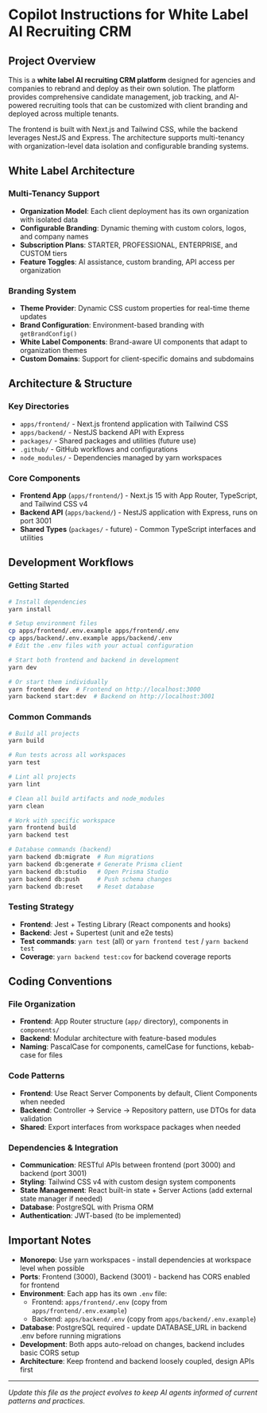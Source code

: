 # Copilot Instructions for White Label AI Recruiting CRM

## Project Overview

This is a **white label AI recruiting CRM platform** designed for agencies and companies to rebrand and deploy as their own solution. The platform provides comprehensive candidate management, job tracking, and AI-powered recruiting tools that can be customized with client branding and deployed across multiple tenants.

The frontend is built with Next.js and Tailwind CSS, while the backend leverages NestJS and Express. The architecture supports multi-tenancy with organization-level data isolation and configurable branding systems.

## White Label Architecture

### Multi-Tenancy Support

- **Organization Model**: Each client deployment has its own organization with isolated data
- **Configurable Branding**: Dynamic theming with custom colors, logos, and company names
- **Subscription Plans**: STARTER, PROFESSIONAL, ENTERPRISE, and CUSTOM tiers
- **Feature Toggles**: AI assistance, custom branding, API access per organization

### Branding System

- **Theme Provider**: Dynamic CSS custom properties for real-time theme updates
- **Brand Configuration**: Environment-based branding with `getBrandConfig()`
- **White Label Components**: Brand-aware UI components that adapt to organization themes
- **Custom Domains**: Support for client-specific domains and subdomains

## Architecture & Structure

<!-- Update these sections as your project develops -->

### Key Directories

- `apps/frontend/` - Next.js frontend application with Tailwind CSS
- `apps/backend/` - NestJS backend API with Express
- `packages/` - Shared packages and utilities (future use)
- `.github/` - GitHub workflows and configurations
- `node_modules/` - Dependencies managed by yarn workspaces

### Core Components

- **Frontend App** (`apps/frontend/`) - Next.js 15 with App Router, TypeScript, and Tailwind CSS v4
- **Backend API** (`apps/backend/`) - NestJS application with Express, runs on port 3001
- **Shared Types** (`packages/` - future) - Common TypeScript interfaces and utilities

## Development Workflows

### Getting Started

```bash
# Install dependencies
yarn install

# Setup environment files
cp apps/frontend/.env.example apps/frontend/.env
cp apps/backend/.env.example apps/backend/.env
# Edit the .env files with your actual configuration

# Start both frontend and backend in development
yarn dev

# Or start them individually
yarn frontend dev  # Frontend on http://localhost:3000
yarn backend start:dev  # Backend on http://localhost:3001
```

### Common Commands

```bash
# Build all projects
yarn build

# Run tests across all workspaces
yarn test

# Lint all projects
yarn lint

# Clean all build artifacts and node_modules
yarn clean

# Work with specific workspace
yarn frontend build
yarn backend test

# Database commands (backend)
yarn backend db:migrate  # Run migrations
yarn backend db:generate # Generate Prisma client
yarn backend db:studio   # Open Prisma Studio
yarn backend db:push     # Push schema changes
yarn backend db:reset    # Reset database
```

### Testing Strategy

- **Frontend**: Jest + Testing Library (React components and hooks)
- **Backend**: Jest + Supertest (unit and e2e tests)
- **Test commands**: `yarn test` (all) or `yarn frontend test` / `yarn backend test`
- **Coverage**: `yarn backend test:cov` for backend coverage reports

## Coding Conventions

### File Organization

- **Frontend**: App Router structure (`app/` directory), components in `components/`
- **Backend**: Modular architecture with feature-based modules
- **Naming**: PascalCase for components, camelCase for functions, kebab-case for files

### Code Patterns

- **Frontend**: Use React Server Components by default, Client Components when needed
- **Backend**: Controller → Service → Repository pattern, use DTOs for data validation
- **Shared**: Export interfaces from workspace packages when needed

### Dependencies & Integration

- **Communication**: RESTful APIs between frontend (port 3000) and backend (port 3001)
- **Styling**: Tailwind CSS v4 with custom design system components
- **State Management**: React built-in state + Server Actions (add external state manager if needed)
- **Database**: PostgreSQL with Prisma ORM
- **Authentication**: JWT-based (to be implemented)

## Important Notes

<!-- Add any critical information for developers -->

- **Monorepo**: Use yarn workspaces - install dependencies at workspace level when possible
- **Ports**: Frontend (3000), Backend (3001) - backend has CORS enabled for frontend
- **Environment**: Each app has its own `.env` file:
  - Frontend: `apps/frontend/.env` (copy from `apps/frontend/.env.example`)
  - Backend: `apps/backend/.env` (copy from `apps/backend/.env.example`)
- **Database**: PostgreSQL required - update DATABASE_URL in backend .env before running migrations
- **Development**: Both apps auto-reload on changes, backend includes basic CORS setup
- **Architecture**: Keep frontend and backend loosely coupled, design APIs first

---

_Update this file as the project evolves to keep AI agents informed of current patterns and practices._
